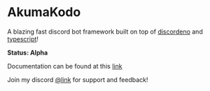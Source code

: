 # AkumaKodo

A blazing fast discord bot framework built on top of [discordeno](https://github.com/discordeno/discordeno) and [typescript](https://www.typescriptlang.org/)!

**Status: Alpha**

Documentation can be found at this [link](https://akumakodo.github.io/AkumaKodo/)

Join my discord [@link](https://discord.com/invite/N79DZsm3m2) for support and feedback!
